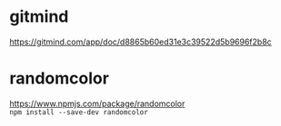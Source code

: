 # gitmind
https://gitmind.com/app/doc/d8865b60ed31e3c39522d5b9696f2b8c  

# randomcolor
https://www.npmjs.com/package/randomcolor  
`npm install --save-dev randomcolor`  